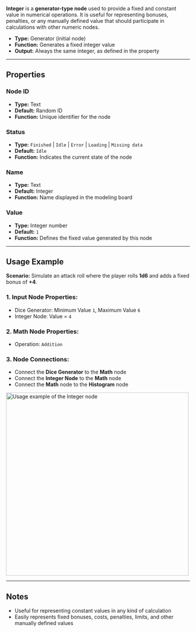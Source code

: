 **Integer** is a **generator-type node** used to provide a fixed and constant value in numerical operations. It is useful for representing bonuses, penalties, or any manually defined value that should participate in calculations with other numeric nodes.

- **Type:** Generator (initial node)
- **Function:** Generates a fixed integer value
- **Output:** Always the same integer, as defined in the property

---

## **Properties**

### **Node ID**

- **Type:** Text
- **Default:** Random ID
- **Function:** Unique identifier for the node

### **Status**

- **Type:** `Finished` | `Idle` | `Error` | `Loading` | `Missing data`
- **Default:** `Idle`
- **Function:** Indicates the current state of the node

### **Name**

- **Type:** Text
- **Default:** Integer
- **Function:** Name displayed in the modeling board

### **Value**

- **Type:** Integer number
- **Default:** `1`
- **Function:** Defines the fixed value generated by this node

---

## **Usage Example**

**Scenario:** Simulate an attack roll where the player rolls **1d6** and adds a fixed bonus of **+4**.

### **1. Input Node Properties:**

- Dice Generator: Minimum Value `1`, Maximum Value `6`
- Integer Node: Value = `4`

### **2. Math Node Properties:**

- Operation: `Addition`

### **3. Node Connections:**

- Connect the **Dice Generator** to the **Math** node
- Connect the **Integer Node** to the **Math** node
- Connect the **Math** node to the **Histogram** node

<img src="/images/integer.png" width="500px" alt="Usage example of the Integer node"/>

---

## **Notes**

- Useful for representing constant values in any kind of calculation
- Easily represents fixed bonuses, costs, penalties, limits, and other manually defined values
